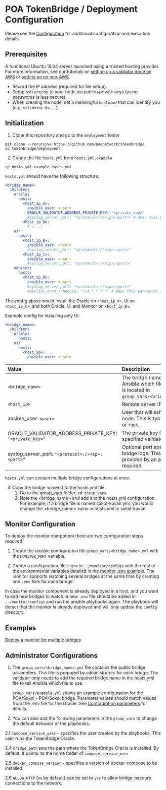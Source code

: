 # POA TokenBridge / Deployment Configuration

Please see the [Configuration](../CONFIGURATION.md) for additional configuration and execution details.

## Prerequisites

A functional Ubuntu 16.04 server launched using a trusted hosting provider. For more information, see our tutorials on [setting up a validator node on AWS](https://github.com/poanetwork/wiki/wiki/Validator-Node-on-AWS) or [setting up on non-AWS](https://github.com/poanetwork/wiki/wiki/Validator-Node-Non-AWS).
  * Record the IP address (required for file setup).
  * Setup ssh access to your node via public+private keys (using passwords is less secure). 
  * When creating the node, set a meaningful `hostname` that can identify you (e.g. `validator-0x...`).

## Initialization

1. Clone this repository and go to the `deployment` folder
```
git clone --recursive https://github.com/poanetwork/tokenbridge
cd tokenbridge/deployment
```
2. Create the file `hosts.yml` from `hosts.yml.example`
```
cp hosts.yml.example hosts.yml
```

`hosts.yml` should have the following structure:

```yaml
<bridge_name>:
  children:
    oracle:
      hosts:
        <host_ip_A>:
          ansible_user: <user>
          ORACLE_VALIDATOR_ADDRESS_PRIVATE_KEY: "<private_key>"
          #syslog_server_port: "<protocol>://<ip>:<port>" # When this parameter is set all bridge logs will be redirected to <ip>:<port> address.
        <host_ip_B>:
          # (...)
    ui:
      hosts:
        <host_ip_B>:
          ansible_user: <user>
          #syslog_server_port: "<protocol>://<ip>:<port>"
        <host_ip_C>:
          ansible_user: <user>
          #syslog_server_port: "<protocol>://<ip>:<port>"
    monitor:
      hosts:
        <host_ip_B>:
          ansible_user: <user>
          #syslog_server_port: "<protocol>://<ip>:<port>"
          #monitor_cron_schedule: "*/4 * * * *" # When this parameter is set, it will overwrite default schedule for performing checks
```

The config above would install the Oracle on `<host_ip_A>`, UI on `<host_ip_C>`, and both Oracle, UI and Monitor on `<host_ip_B>`.

Example config for installing only UI:
```yaml
<bridge_name>:
  children:
    oracle:
      hosts:
    ui:
      hosts:
        <host_ip>:
          ansible_user: <user>
```

| Value | Description |
|:------------------------------------------------|:----------------------------------------------------------------------------------------------------------|
| `<bridge_name>` | The bridge name which tells Ansible which file to use. This is located in `group_vars/<bridge_name>.yml`. |
| `<host_ip>` | Remote server IP address. |
| ansible_user: `<user>` | User that will ssh into the node. This is typically `ubuntu` or `root`. |
| ORACLE_VALIDATOR_ADDRESS_PRIVATE_KEY: `"<private_key>"` | The private key for the specified validator address. |
| syslog_server_port: `"<protocol>://<ip>:<port>"` | Optional port specification for bridge logs. This value will be provided by an administrator if required.  |

`hosts.yml` can contain multiple bridge configurations at once.

3. Copy the bridge name(s) to the hosts.yml file. 
   1. Go to the group_vars folder. 
   `cd group_vars`
   2. Note the  <bridge_name> and add it to the hosts.yml configuration. For example, if a bridge file is named sokol-kovan.yml, you would change the <bridge_name> value in hosts.yml to sokol-kovan.

## Monitor Configuration
To deploy the monitor component there are two configuration steps required:
1. Create the ansible configuration file `group_vars/<bridge_name>.yml` with the `MONITOR_PORT` variable.
 
2. Create a configuration file `*.env` in `../monitor/configs` with the rest of the environmental variables detailed in the [monitor .env example](../monitor/.env.example). The monitor supports watching several bridges at the same time by creating one `.env` files for each bridge.

In case the monitor component is already deployed in a host, and you want to add new bridges to watch, a new `.env` file should be added in `../monitor/configs` and run the ansible playbooks again. The playbook will detect that the monitor is already deployed and will only update the `config` directory.
   
## Examples

[Deploy a monitor for multiple bridges](./MONITOR.md)

## Administrator Configurations

1. The `group_vars/<bridge_name>.yml` file contains the public bridge parameters. This file is prepared by administrators for each bridge. The validator only needs to add the required bridge name in the hosts.yml file to tell Ansible which file to use.

   `group_vars/example.yml` shows an example configuration for the POA/Sokol - POA/Sokol bridge. Parameter values should match values from the .env file for the Oracle. See [Configuration parameters](../../oracle/README.md#configuration-parameters) for details.

2. You can also add the following parameters in the `group_vars` to change the default behavior of the playbooks:

2.1 `compose_service_user` - specifies the user created by the playbooks. This user runs the TokenBridge Oracle.

2.4 `bridge_path` sets the path where the TokenBridge Oracle is installed. By default, it points. to the home folder of `compose_service_user`

2.5 `docker_compose_version` - specifies a version of docker-compose to be installed.

2.6 `ALLOW_HTTP` (`no` by default) can be set to `yes` to allow bridge insecure connections to the network.
